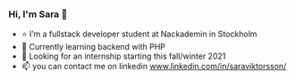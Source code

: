 ### Hi, I'm Sara 👋

- :star:  I’m a fullstack developer student at Nackademin in Stockholm
- 🌱  Currently learning backend with PHP
- :telescope:  Looking for an internship starting this fall/winter 2021
- 📫  you can contact me on linkedin www.linkedin.com/in/saraviktorsson/
<!-- - ⚡  Fun fact: */ -->

